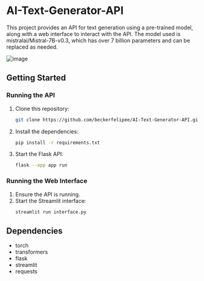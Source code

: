 # AI-Text-Generator-API
This project provides an API for text generation using a pre-trained model, along with a web interface to interact with the API. The model used is mistralai/Mistral-7B-v0.3, which has over 7 billion parameters and can be replaced as needed.

![image](https://github.com/beckerfelipee/AI-Text-Generator-API/assets/94445094/e6a9e654-ae69-44fa-bf0b-3d8dff4997db)

## Getting Started

### Running the API

1. Clone this repository:
    ```bash
    git clone https://github.com/beckerfelipee/AI-Text-Generator-API.git
    ```
2. Install the dependencies:
    ```bash
    pip install -r requirements.txt
    ```
3. Start the Flask API:
    ```bash
    flask --app app run
    ```

### Running the Web Interface

1. Ensure the API is running.
2. Start the Streamlit interface:
    ```bash
    streamlit run interface.py
    ```

## Dependencies

- torch
- transformers
- flask
- streamlit
- requests
